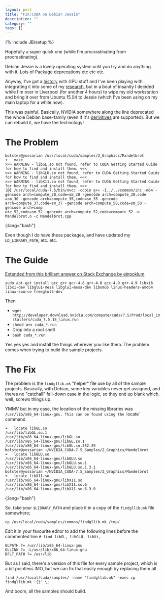 ```yaml
---
layout: post
title: "FIX:CUDA on Debian Jessie"
description: ""
category: ""
tags: []
---
```

{% include JB/setup %}


Hopefully a super quick one (while I'm procrastinating from procrastinating).

Debian Jessie is a lovely operating system until you try and do anything with it. Lots of Package deprecations etc etc etc. 

Anyway, I've got a [history](/2011/04/lu-decomposition-in-c-and-under-cuda) with GPU stuff and I've been playing with integrating it into some of my [research](/2014/05/so-what-is-it-you-do-again), but in a bout of insanity I decided while I'm over in Liverpool (for another 4 hours) to wipe my old workstation and bring it over from Ubuntu 15.04 to Jessie (which I've been using on my main laptop for a while now).

This was painful. Basically, NVIDIA somewhere along the line deprecated the whole Debian base-family (even if it's [derivitives](http://www.ubuntu.com/) are supported). But we can rebuild it, we have the technology!

# The Problem

~~~
bolster@yossarian /usr/local/cuda/samples/2_Graphics/Mandelbrot  
➜   make                                                                                                            
>>> WARNING - libGL.so not found, refer to CUDA Getting Started Guide for how to find and install them. <<<
>>> WARNING - libGLU.so not found, refer to CUDA Getting Started Guide for how to find and install them. <<<
>>> WARNING - libX11.so not found, refer to CUDA Getting Started Guide for how to find and install them. <<<
[@] /usr/local/cuda-7.5/bin/nvcc -ccbin g++ -I../../common/inc -m64 -gencode arch=compute_20,code=sm_20 -gencode arch=compute_30,code
=sm_30 -gencode arch=compute_35,code=sm_35 -gencode arch=compute_37,code=sm_37 -gencode arch=compute_50,code=sm_50 -gencode arch=comp
ute_52,code=sm_52 -gencode arch=compute_52,code=compute_52 -o Mandelbrot.o -c Mandelbrot.cpp
~~~
{:lang="bash"}

Even though I do have these packages, and have updated my `LD_LIBRARY_PATH`, etc. etc.

# The Guide

[Extended from this brilliant answer on Stack Exchange by einpoklum](http://unix.stackexchange.com/questions/218163/how-to-install-cuda-toolkit-7-x-on-debian-8-jessie-or-9-stretch)


    sudo apt-get install gcc g++ gcc-4.8 g++-4.8 gcc-4.9 g++-4.9 libxi6 libxi-dev libglu1-mesa libglu1-mesa-dev libxmu6 linux-headers-amd64 linux-source freeglut3-dev

Then 

* `wget http://developer.download.nvidia.com/compute/cuda/7.5/Prod/local_installers/cuda_7.5.18_linux.run` 
* `chmod a+x cuda_*.run`
* Drop into a root shell
* `bash cuda_*.run`

Yes yes yes and install the things wherever you like them. The problem comes when trying to build the sample projects.

# The Fix

The problem is the `findgllib.mk` "helper" file use by all of the sample projects. Basically, with Debian, some key variables never get assigned, and theres no "catchall" fall-down case in the logic, so they end up blank which, well, screws things up.

YMMV but in my case, the location of the missing libraries was `/usr/lib/x86_64-linux-gnu. This can be found using the `locate` command


~~~
➜   locate libGL.so                                                                                                   
/usr/lib/libGL.so.1
/usr/lib/x86_64-linux-gnu/libGL.so
/usr/lib/x86_64-linux-gnu/libGL.so.1
/usr/lib/x86_64-linux-gnu/libGL.so.352.39
bolster@yossarian ~/NVIDIA_CUDA-7.5_Samples/2_Graphics/Mandelbrot  
➜   locate libGLU.so                                                                                                  
/usr/lib/x86_64-linux-gnu/libGLU.so
/usr/lib/x86_64-linux-gnu/libGLU.so.1
/usr/lib/x86_64-linux-gnu/libGLU.so.1.3.1
bolster@yossarian ~/NVIDIA_CUDA-7.5_Samples/2_Graphics/Mandelbrot  
➜   locate libX11.so                                                                                                  
/usr/lib/x86_64-linux-gnu/libX11.so
/usr/lib/x86_64-linux-gnu/libX11.so.6
/usr/lib/x86_64-linux-gnu/libX11.so.6.3.0
~~~
{:lang="bash"}

So, take your `$LIBRARY_PATH` and place it in a copy of the `findgllib.mk` file somewhere;

`cp /usr/local/cuda/samples/common/findgllib.mk /tmp/`

Edit it in your favourite editor to add the following lines before the commented line `# find libGL, libGLU, libXi, `

~~~
GLPATH ?= /usr/lib/x86_64-linux-gnu
GLLINK ?= -L/usr/lib/x86_64-linux-gnu
DFLT_PATH ?= /usr/lib
~~~

But as I said, there's a version of this file for every sample project, which is a bit pointless IMO, but we can fix that easily enough by replacing them all

`find /usr/local/cuda/samples/ -name "findgllib.mk" -exec cp findgllib.mk '{}' \;`

And boom, all the samples should build. 


